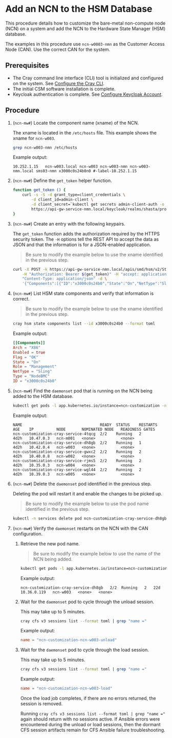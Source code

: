 # Add an NCN to the HSM Database

This procedure details how to customize the bare-metal non-compute node \(NCN\) on a system and add the NCN to the Hardware State Manager \(HSM\) database.

The examples in this procedure use `ncn-w0003-nmn` as the Customer Access Node \(CAN\). Use the correct CAN for the system.

## Prerequisites

- The Cray command line interface \(CLI\) tool is initialized and configured on the system. See [Configure the Cray CLI](../configure_cray_cli.md).
- The initial CSM software installation is complete.
- Keycloak authentication is complete. See [Configure Keycloak Account](../CSM_product_management/Configure_Keycloak_Account.md).

## Procedure

1. (`ncn-mw#`) Locate the component name (xname) of the NCN.

    The xname is located in the `/etc/hosts` file. This example shows the xname for `ncn-w003`.

    ```bash
    grep ncn-w003-nmn /etc/hosts
    ```

    Example output:

    ```text
    10.252.1.15   ncn-w003.local ncn-w003 ncn-w003-nmn ncn-w003-nmn.local sms03-nmn x3000c0s24b0n0 #-label-10.252.1.15
    ```

1. (`ncn-mw#`) Define the `get_token` helper function.

    ```bash
    function get_token () {
        curl -s -S -d grant_type=client_credentials \
            -d client_id=admin-client \
            -d client_secret=`kubectl get secrets admin-client-auth -o jsonpath='{.data.client-secret}' | base64 -d` \
            https://api-gw-service-nmn.local/keycloak/realms/shasta/protocol/openid-connect/token | jq -r '.access_token'
    }
    ```

1. (`ncn-mw#`) Create an entry with the following keypairs.

    The `get_token` function adds the authorization required by the HTTPS security token.
    The `-H` options tell the REST API to accept the data as JSON and that the information is for a JSON-enabled application.

    > Be sure to modify the example below to use the xname identified in the previous step.

    ```bash
    curl -X POST -k https://api-gw-service-nmn.local/apis/smd/hsm/v2/State/Components \
        -H "Authorization: Bearer $(get_token)" -H "accept: application/json" -H \
        "Content-Type: application/json" -d \
        '{"Components":[{"ID":"x3000c0s24b0","State":"On","NetType":"Sling","Arch":"X86","Role":"Management"}]}'
    ```

1. (`ncn-mw#`) List HSM state components and verify that information is correct.

    > Be sure to modify the example below to use the xname identified in the previous step.

    ```bash
    cray hsm state components list --id x3000c0s24b0 --format toml
    ```

    Example output:

    ```toml
    [[Components]]
    Arch = "X86"
    Enabled = true
    Flag = "OK"
    State = "On"
    Role = "Management"
    NetType = "Sling"
    Type = "NodeBMC"
    ID = "x3000c0s24b0"
    ```

1. (`ncn-mw#`) Find the `daemonset` pod that is running on the NCN being added to the HSM database.

    ```bash
    kubectl get pods -l app.kubernetes.io/instance=ncn-customization -n services -o wide
    ```

    Example output:

    ```text
    NAME                                  READY  STATUS    RESTARTS   AGE    IP          NODE       NOMINATED NODE   READINESS GATES
    ncn-customization-cray-service-4tqcg  2/2    Running   2          4d2h   10.47.0.3   ncn-m001   <none>           <none>
    ncn-customization-cray-service-dh8gb  2/2    Running   1          4d2h   10.42.0.4   ncn-w003   <none>           <none>
    ncn-customization-cray-service-gwxc2  2/2    Running   2          4d2h   10.40.0.8   ncn-w002   <none>           <none>
    ncn-customization-cray-service-rjms5  2/2    Running   2          4d2h   10.35.0.3   ncn-w004   <none>           <none>
    ncn-customization-cray-service-wgl44  2/2    Running   2          4d2h   10.39.0.3   ncn-w005   <none>           <none>
    ```

1. (`ncn-mw#`) Delete the `daemonset` pod identified in the previous step.

    Deleting the pod will restart it and enable the changes to be picked up.

    > Be sure to modify the example below to use the pod name identified in the previous step.

    ```bash
    kubectl -n services delete pod ncn-customization-cray-service-dh8gb
    ```

1. (`ncn-mw#`) Verify the `daemonset` restarts on the NCN with the CAN configuration.

    1. Retrieve the new pod name.

        > Be sure to modify the example below to use the name of the NCN being added.

        ```bash
        kubectl get pods -l app.kubernetes.io/instance=ncn-customization -n services -o wide | grep ncn-w003
        ```

        Example output:

        ```text
        ncn-customization-cray-service-dh8gb   2/2  Running   2   22d   10.36.0.119   ncn-w003   <none>   <none>
        ```

    1. Wait for the `daemonset` pod to cycle through the unload session.

        This may take up to 5 minutes.

        ```bash
        cray cfs v3 sessions list --format toml | grep "name ="
        ```

        Example output:

        ```toml
        name = "ncn-customization-ncn-w003-unload"
        ```

    1. Wait for the `daemonset` pod to cycle through the load session.

        This may take up to 5 minutes.

        ```bash
        cray cfs v3 sessions list --format toml | grep "name ="
        ```

        Example output:

        ```toml
        name = "ncn-customization-ncn-w003-load"
        ```

        Once the load job completes, if there are no errors returned, the session is removed.

        Running `cray cfs v3 sessions list --format toml | grep "name ="` again should return with no sessions active.
        If Ansible errors were encountered during the unload or load sessions, then the dormant CFS session artifacts remain for CFS Ansible failure troubleshooting.
